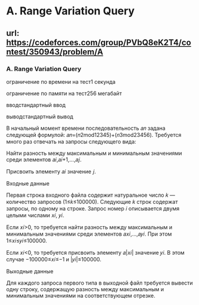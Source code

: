 # A. Range Variation Query

## url: https://codeforces.com/group/PVbQ8eK2T4/contest/350943/problem/A

### A. Range Variation Query

ограничение по времени на тест1 секунда

ограничение по памяти на тест256 мегабайт

вводстандартный ввод

выводстандартный вывод


В начальный момент времени последовательность 𝑎𝑛 задана следующей формулой: 𝑎𝑛=(𝑛2mod12345)+(𝑛3mod23456). Требуется много раз отвечать на запросы следующего вида:


Найти разность между максимальным и минимальным значениями среди элементов 𝑎𝑖,𝑎𝑖+1,…,𝑎𝑗.

Присвоить элементу 𝑎𝑖 значение 𝑗.


Входные данные

Первая строка входного файла содержит натуральное число 𝑘 — количество запросов (1≤𝑘≤100000). Следующие 𝑘 строк содержат запросы, по одному на строке. Запрос номер 𝑖 описывается двумя целыми числами 𝑥𝑖, 𝑦𝑖.


Если 𝑥𝑖>0, то требуется найти разность между максимальным и минимальным значениями среди элементов 𝑎𝑥𝑖,…,𝑎𝑦𝑖. При этом 1≤𝑥𝑖≤𝑦𝑖≤100000.


Если 𝑥𝑖<0, то требуется присвоить элементу 𝑎|𝑥𝑖| значение 𝑦𝑖. В этом случае −100000≤𝑥𝑖≤−1 и |𝑦𝑖|≤100000.


Выходные данные

Для каждого запроса первого типа в выходной файл требуется вывести одну строку, содержащую разность между максимальным и минимальным значениями на соответствующем отрезке.

